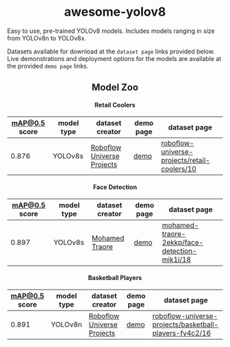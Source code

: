 <div align="center">
<h1>
  awesome-yolov8
</h1>
</div>

Easy to use, pre-trained YOLOv8 models. Includes models ranging in size from YOLOv8n to YOLOv8x.

Datasets available for download at the `dataset page` links provided below. Live demonstrations and deployment options for the models are available at the provided `demo page` links.

<div align="center">
<h2>
  Model Zoo
</h2>
</div>

<div align="center"><h4>Retail Coolers</h4></div>

| mAP@0.5 score | model type | dataset creator | demo page | dataset page | 
|---            |---         |---         |---        |---           |
| 0.876 | YOLOv8s | [Roboflow Universe Projects](https://universe.roboflow.com/roboflow-universe-projects/) | [demo](https://universe.roboflow.com/roboflow-universe-projects/retail-coolers/model/10) | [roboflow-universe-projects/retail-coolers/10](https://universe.roboflow.com/roboflow-universe-projects/retail-coolers)

<div align="center"><h4>Face Detection</h4></div>

| mAP@0.5 score | model type | dataset creator | demo page | dataset page | 
|---            |---         |---         |---        |---           |
| 0.897 | YOLOv8s | [Mohamed Traore](https://universe.roboflow.com/mohamed-traore-2ekkp/) | [demo](https://universe.roboflow.com/mohamed-traore-2ekkp/face-detection-mik1i/model/18) | [mohamed-traore-2ekkp/face-detection-mik1i/18](https://universe.roboflow.com/mohamed-traore-2ekkp/face-detection-mik1i)

<div align="center"><h4>Basketball Players</h4></div>

| mAP@0.5 score | model type | dataset creator | demo page | dataset page | 
|---            |---         |---         |---        |---           |
| 0.891 | YOLOv8n | [Roboflow Universe Projects](https://universe.roboflow.com/roboflow-universe-projects/) | [demo](https://universe.roboflow.com/roboflow-universe-projects/basketball-players-fy4c2/model/16) | [roboflow-universe-projects/basketball-players-fy4c2/16](https://universe.roboflow.com/roboflow-universe-projects/basketball-players-fy4c2)
